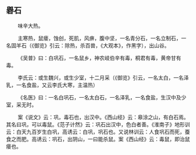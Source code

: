 ## 礜石
<p>&emsp;&emsp;
味辛大热。
</p>
<p>&emsp;&emsp;
主寒热，鼠瘘，蚀创，死肌，风痹，腹中坚，一名青分石，一名立制石，一名固羊石（《御览》引云：除热，杀百兽，《大观本》，作黑字），出山谷。
</p>
<p>&emsp;&emsp;
《吴普》曰：白巩石，一名鼠乡，神农岐伯辛有毒，桐君有毒，黄帝甘有毒。
</p>
<p>&emsp;&emsp;
李氏云：或生魏兴，或生少室，十二月采（《御览》引云，一名太白，一名泽乳，一名食盐，又云李氏大寒，主温热）
</p>
<p>&emsp;&emsp;
《名医》曰：一名白巩石，一名太白石，一名泽乳，一名食盐，生汉中及少室，采无时。
</p>
<p>&emsp;&emsp;
案《说文》云：巩，毒石也，出汉中。《西山经》云：皋涂之山，有白石焉。其名曰巩，可以毒鼠。《范子计然》云：巩石出汉中，色白者善。《淮南子》地形训云：白天九百岁生白巩，高诱云：白巩，巩石也。又说林训云：人食巩石而死，蚕食之而肥。高诱云：巩石，出阴山，一曰能杀鼠。案《西山经》云：毒鼠，即治鼠瘘也。
</p>